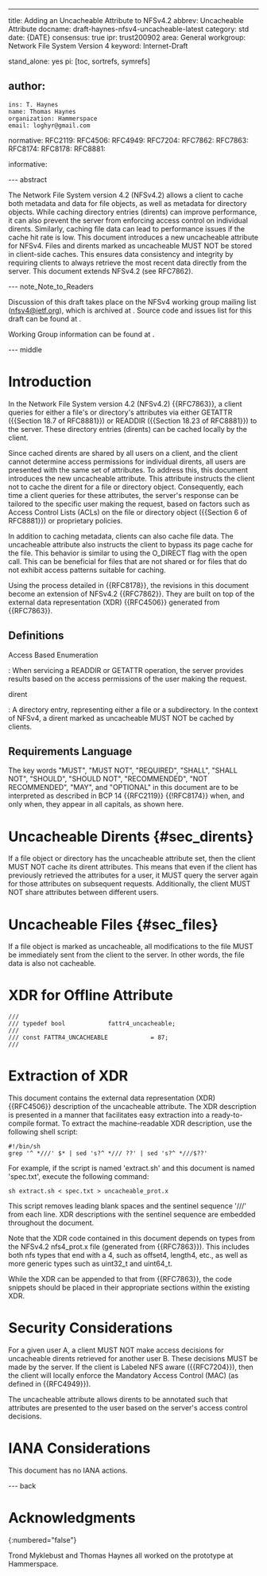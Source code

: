 ---
title: Adding an Uncacheable Attribute to NFSv4.2
abbrev: Uncacheable Attribute
docname: draft-haynes-nfsv4-uncacheable-latest
category: std
date: {DATE}
consensus: true
ipr: trust200902
area: General
workgroup: Network File System Version 4
keyword: Internet-Draft

stand_alone: yes
pi: [toc, sortrefs, symrefs]

author:
 -
    ins: T. Haynes
    name: Thomas Haynes
    organization: Hammerspace
    email: loghyr@gmail.com

normative:
  RFC2119:
  RFC4506:
  RFC4949:
  RFC7204:
  RFC7862:
  RFC7863:
  RFC8174:
  RFC8178:
  RFC8881:

informative:

--- abstract

The Network File System version 4.2 (NFSv4.2) allows a client to
cache both metadata and data for file objects, as well as metadata
for directory objects.  While caching directory entries (dirents) can
improve performance, it can also prevent the server from enforcing access
control on individual dirents.  Similarly, caching file data can lead to
performance issues if the cache hit rate is low.  This document introduces
a new uncacheable attribute for NFSv4.  Files and dirents marked as
uncacheable MUST NOT be stored in client-side caches.
This ensures data consistency and integrity by requiring clients to
always retrieve the most recent data directly from the server. This
document extends NFSv4.2 (see RFC7862).

--- note_Note_to_Readers

Discussion of this draft takes place
on the NFSv4 working group mailing list (nfsv4@ietf.org),
which is archived at
[](https://mailarchive.ietf.org/arch/search/?email_list=nfsv4). Source
code and issues list for this draft can be found at
[](https://github.com/ietf-wg-nfsv4/uncacheable).

Working Group information can be found at [](https://github.com/ietf-wg-nfsv4).

--- middle

# Introduction

In the Network File System version 4.2 (NFSv4.2) {{RFC7863}}, a client
queries for either a file's or directory's attributes via either GETATTR
({{Section 18.7 of RFC8881}}) or READDIR ({{Section 18.23 of RFC8881}})
to the server. These directory entries (dirents) can be cached locally
by the client.

Since cached dirents are shared by all users on a client, and the
client cannot determine access permissions for individual dirents, all
users are presented with the same set of attributes. To address this,
this document introduces the new uncacheable attribute. This attribute
instructs the client not to cache the dirent for a file or directory
object. Consequently, each time a client queries for these attributes,
the server's response can be tailored to the specific user making
the request, based on factors such as Access Control Lists (ACLs) on
the file or directory object ({{Section 6 of RFC8881}})
or proprietary policies.

In addition to caching metadata, clients can also cache file data. The
uncacheable attribute also instructs the client to bypass its page cache
for the file. This behavior is similar to using the O_DIRECT flag with
the open call. This can be beneficial for files that are not shared or
for files that do not exhibit access patterns suitable for caching.

Using the process detailed in {{RFC8178}}, the revisions in this document
become an extension of NFSv4.2 {{RFC7862}}. They are built on top of the
external data representation (XDR) {{RFC4506}} generated from {{RFC7863}}.

## Definitions

Access Based Enumeration

: When servicing a READDIR or GETATTR operation, the server provides
results based on the access permissions of the user making the request.

dirent

: A directory entry, representing either a file or a subdirectory. In
the context of NFSv4, a dirent marked as uncacheable MUST NOT be cached
by clients.

## Requirements Language

The key words "MUST", "MUST NOT", "REQUIRED", "SHALL", "SHALL NOT", "SHOULD",
"SHOULD NOT", "RECOMMENDED", "NOT RECOMMENDED", "MAY", and "OPTIONAL" in this
document are to be interpreted as described in BCP 14 {{RFC2119}} {{!RFC8174}}
when, and only when, they appear in all capitals, as shown here.

# Uncacheable Dirents {#sec_dirents}

If a file object or directory has the uncacheable attribute set,
then the client MUST NOT cache its dirent attributes. This means
that even if the client has previously retrieved the attributes
for a user, it MUST query the server again for those attributes
on subsequent requests. Additionally, the client MUST NOT share
attributes between different users.

# Uncacheable Files {#sec_files}

If a file object is marked as uncacheable, all modifications to
the file MUST be immediately sent from the client to the server. In
other words, the file data is also not cacheable.

# XDR for Offline Attribute

~~~ xdr
///
/// typedef bool            fattr4_uncacheable;
///
/// const FATTR4_UNCACHEABLE            = 87;
///
~~~

# Extraction of XDR

This document contains the external data representation (XDR)
{{RFC4506}} description of the uncacheable attribute.  The XDR
description is presented in a manner that facilitates easy extraction
into a ready-to-compile format. To extract the machine-readable XDR
description, use the following shell script:

~~~ shell
#!/bin/sh
grep '^ *///' $* | sed 's?^ */// ??' | sed 's?^ *///$??'
~~~

For example, if the script is named 'extract.sh' and this document is
named 'spec.txt', execute the following command:

~~~ shell
sh extract.sh < spec.txt > uncacheable_prot.x
~~~

This script removes leading blank spaces and the sentinel sequence '///'
from each line. XDR descriptions with the sentinel sequence are embedded
throughout the document.

Note that the XDR code contained in this document depends on types from
the NFSv4.2 nfs4_prot.x file (generated from {{RFC7863}}).  This includes
both nfs types that end with a 4, such as offset4, length4, etc., as
well as more generic types such as uint32_t and uint64_t.

While the XDR can be appended to that from {{RFC7863}}, the code snippets
should be placed in their appropriate sections within the existing XDR.



# Security Considerations

For a given user A, a client MUST NOT make access decisions for
uncacheable dirents retrieved for another user B. These decisions
MUST be made by the server.  If the client is Labeled NFS aware
({{RFC7204}}), then the client will locally enforce the Mandatory
Access Control (MAC) (as defined in {{RFC4949}}).

The uncacheable attribute allows dirents to be annotated such that
attributes are presented to the user based on the server's access
control decisions.

# IANA Considerations

This document has no IANA actions.



--- back

# Acknowledgments
{:numbered="false"}

Trond Myklebust and Thomas Haynes all worked on the prototype at Hammerspace.

